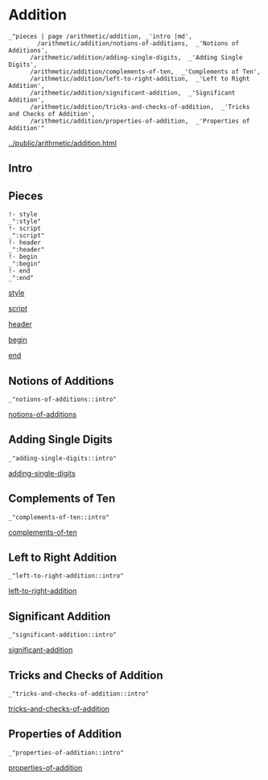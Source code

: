# Addition

    _"pieces | page /arithmetic/addition, _'intro |md',
            /arithmetic/addition/notions-of-additions,  _'Notions of Additions',
          /arithmetic/addition/adding-single-digits,  _'Adding Single Digits',
          /arithmetic/addition/complements-of-ten,  _'Complements of Ten',
          /arithmetic/addition/left-to-right-addition,  _'Left to Right Addition',
          /arithmetic/addition/significant-addition,  _'Significant Addition',
          /arithmetic/addition/tricks-and-checks-of-addition,  _'Tricks and Checks of Addition',
          /arithmetic/addition/properties-of-addition,  _'Properties of Addition'"

[../public/arithmetic/addition.html](# "save:")


## Intro

## Pieces

    !- style
    _":style"
    !- script
    _":script"
    !- header
    _":header"
    !- begin
    _":begin"
    !- end
    _":end"

[style]() 

[script]()

[header]()

[begin]()

[end]()

## Notions of Additions

    _"notions-of-additions::intro"


[notions-of-additions](pages/arithmetic_addition_notions-of-additions.md "load:")

## Adding Single Digits

    _"adding-single-digits::intro"


[adding-single-digits](pages/arithmetic_addition_adding-single-digits.md "load:")

## Complements of Ten

    _"complements-of-ten::intro"


[complements-of-ten](pages/arithmetic_addition_complements-of-ten.md "load:")

## Left to Right Addition

    _"left-to-right-addition::intro"


[left-to-right-addition](pages/arithmetic_addition_left-to-right-addition.md "load:")

## Significant Addition

    _"significant-addition::intro"


[significant-addition](pages/arithmetic_addition_significant-addition.md "load:")

## Tricks and Checks of Addition

    _"tricks-and-checks-of-addition::intro"


[tricks-and-checks-of-addition](pages/arithmetic_addition_tricks-and-checks-of-addition.md "load:")

## Properties of Addition

    _"properties-of-addition::intro"


[properties-of-addition](pages/arithmetic_addition_properties-of-addition.md "load:")
